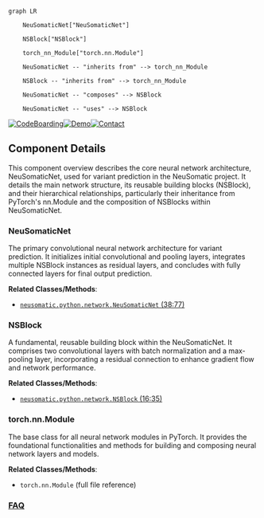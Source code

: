 ```mermaid

graph LR

    NeuSomaticNet["NeuSomaticNet"]

    NSBlock["NSBlock"]

    torch_nn_Module["torch.nn.Module"]

    NeuSomaticNet -- "inherits from" --> torch_nn_Module

    NSBlock -- "inherits from" --> torch_nn_Module

    NeuSomaticNet -- "composes" --> NSBlock

    NeuSomaticNet -- "uses" --> NSBlock

```

[![CodeBoarding](https://img.shields.io/badge/Generated%20by-CodeBoarding-9cf?style=flat-square)](https://github.com/CodeBoarding/GeneratedOnBoardings)[![Demo](https://img.shields.io/badge/Try%20our-Demo-blue?style=flat-square)](https://www.codeboarding.org/demo)[![Contact](https://img.shields.io/badge/Contact%20us%20-%20contact@codeboarding.org-lightgrey?style=flat-square)](mailto:contact@codeboarding.org)



## Component Details



This component overview describes the core neural network architecture, NeuSomaticNet, used for variant prediction in the NeuSomatic project. It details the main network structure, its reusable building blocks (NSBlock), and their hierarchical relationships, particularly their inheritance from PyTorch's nn.Module and the composition of NSBlocks within NeuSomaticNet.



### NeuSomaticNet

The primary convolutional neural network architecture for variant prediction. It initializes initial convolutional and pooling layers, integrates multiple NSBlock instances as residual layers, and concludes with fully connected layers for final output prediction.





**Related Classes/Methods**:



- <a href="https://github.com/bioinform/neusomatic/blob/master/neusomatic/python/network.py#L38-L77" target="_blank" rel="noopener noreferrer">`neusomatic.python.network.NeuSomaticNet` (38:77)</a>





### NSBlock

A fundamental, reusable building block within the NeuSomaticNet. It comprises two convolutional layers with batch normalization and a max-pooling layer, incorporating a residual connection to enhance gradient flow and network performance.





**Related Classes/Methods**:



- <a href="https://github.com/bioinform/neusomatic/blob/master/neusomatic/python/network.py#L16-L35" target="_blank" rel="noopener noreferrer">`neusomatic.python.network.NSBlock` (16:35)</a>





### torch.nn.Module

The base class for all neural network modules in PyTorch. It provides the foundational functionalities and methods for building and composing neural network layers and models.





**Related Classes/Methods**:



- `torch.nn.Module` (full file reference)









### [FAQ](https://github.com/CodeBoarding/GeneratedOnBoardings/tree/main?tab=readme-ov-file#faq)